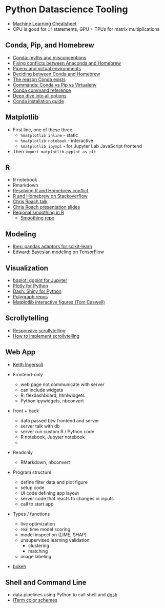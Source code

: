 # Python Datascience Tooling

- [Machine Learning Cheatsheet](https://startupsventurecapital.com/essential-cheat-sheets-for-machine-learning-and-deep-learning-researchers-efb6a8ebd2e5)
- CPU is good for `if` statements, GPU + TPUs for matrix multiplications 

## Conda, Pip, and Homebrew
* [Conda: myths and misconceptions](https://jakevdp.github.io/blog/2016/08/25/conda-myths-and-misconceptions/)
* [Fixing conflicts between Anaconda and Homebrew](https://hashrocket.com/blog/posts/keep-anaconda-from-constricting-your-homebrew-installs)
* [Pipenv and virtual environments](http://docs.python-guide.org/en/latest/dev/virtualenvs/)
* [Deciding between Conda and Homebrew](https://stackoverflow.com/questions/33541876/os-x-deciding-between-anaconda-and-homebrew-python-environments)
* [The reason Conda exists](http://technicaldiscovery.blogspot.com/2013/12/why-i-promote-conda.html)
* [Commands: Conda vs Pip vs Virtualenv](http://stuarteberg.github.io/conda-docs/_downloads/conda-pip-virtualenv-translator.html)
* [Conda command reference](https://conda.io/docs/commands.html)
* [Deep dive into all options](https://wilsonmar.github.io/python-install/)
* [Conda installation guide](https://conda.io/docs/user-guide/install/index.html#system-requirements)

## Matplotlib
* First line, one of these three:
    * `%matplotlib inline` - static
    * `%matplotlib notebook` - interactive
    * `%matplotlib ipympl` - for Jupyter Lab JavaScript frontend
* Then `import matplotlib.pyplot as plt`
## R
* R notebook
* Rmarkdown
* [Resolving R and Homebrew conflict](http://azaleasays.com/2014/08/25/homebrew-warnings-about-unbrewed-dylibs-installed-by-r/)
* [R and Homebrew on Stackoverflow](https://apple.stackexchange.com/questions/125853/homebrew-doctor-warnings-requesting-library-deletions)
* [Chris Roach talk](https://github.com/croach/pydata_nyc_2017)
* [Chris Roach presentation slides](https://github.com/croach/pydata_nyc_2017)
* [Regional smoothing in R](https://pudding.cool/process/regional_smoothing/)
    * [Smoothing repo](https://github.com/polygraph-cool/smoothing_tutorial)

## Modeling
* [Ibex: pandas adaptors for scikit-learn](http://ibex.readthedocs.io/en/latest/)
* [Edward: Bayesian modeling on TensorFlow](http://edwardlib.org/)

## Visualization
* [bqplot: ggplot for Jupyter](https://github.com/bloomberg/bqplot)
* [Plotly for Python](https://plot.ly/dash/workshop/graphing-tutorial)
* [Dash: Shiny for Python](https://plot.ly/dash/)
* [Polygraph repos](https://github.com/polygraph-cool)
* [Matplotlib interactive figures (Tom Caswell)](https://github.com/tacaswell/interactive_mpl_tutorial)

## Scrollytelling
* [Responsive scrollytelling](https://pudding.cool/process/responsive-scrollytelling/)
* [How to implement scrollytelling](https://pudding.cool/process/how-to-implement-scrollytelling/)

## Web App
* [Keith Ingersoll](https://github.com/keithing?tab=repositories)
* Frontend-only
    * web page not communicate with server
    * can include widgets
    * R: flexdashboard, htmlwidgets
    * Python ipywidgets, nbconvert
* front + back
    * data passed btw frontend and server
    * server talk with db
    * server run custom R / Python code
    * R notebook, Jupyter notebook
    * 
* Readonly
    * RMarkdown, nbconvert

* Program structure
    * define filter data and plot figure
    * setup code
    * UI code defining app layout
    * server code that reacts to changes in inputs
    * call to start app
* Types / functions
    * live optimization
    * real time model scoring
    * model inspection (LIME, SHAP)
    * unsupervised learning validation
        * clustering
        * matching
    * image labeling
* [bokeh](https://bokeh.pydata.org/en/latest/docs/gallery.html#gallery)

## Shell and Command Line
* data pipelines using Python to call shell and [dgsh](https://github.com/dspinellis/dgsh)
* [iTerm color schemes](https://github.com/mbadolato/iTerm2-Color-Schemes)
